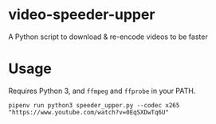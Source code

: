 # video-speeder-upper

A Python script to download & re-encode videos to be faster

# Usage

Requires Python 3, and `ffmpeg` and `ffprobe` in your PATH.

`pipenv run python3 speeder_upper.py --codec x265 "https://www.youtube.com/watch?v=0EqSXDwTq6U"`
